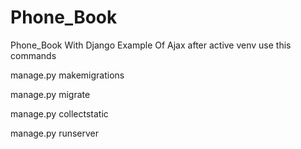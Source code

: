 # Phone_Book
Phone_Book With Django Example Of Ajax
after active venv use this commands

manage.py makemigrations

manage.py migrate

manage.py collectstatic

manage.py runserver
